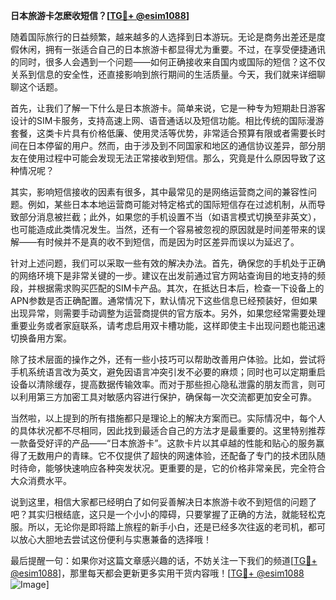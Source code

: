 **日本旅游卡怎麽收短信？[[TG💪+ @esim1088](https://t.me/s/esim1088)]**

随着国际旅行的日益频繁，越来越多的人选择到日本游玩。无论是商务出差还是度假休闲，拥有一张适合自己的日本旅游卡都显得尤为重要。不过，在享受便捷通讯的同时，很多人会遇到一个问题——如何正确接收来自国内或国际的短信？这不仅关系到信息的安全性，还直接影响到旅行期间的生活质量。今天，我们就来详细聊聊这个话题。

首先，让我们了解一下什么是日本旅游卡。简单来说，它是一种专为短期赴日游客设计的SIM卡服务，支持高速上网、语音通话以及短信功能。相比传统的国际漫游套餐，这类卡片具有价格低廉、使用灵活等优势，非常适合预算有限或者需要长时间在日本停留的用户。然而，由于涉及到不同国家和地区的通信协议差异，部分朋友在使用过程中可能会发现无法正常接收到短信。那么，究竟是什么原因导致了这种情况呢？

其实，影响短信接收的因素有很多，其中最常见的是网络运营商之间的兼容性问题。例如，某些日本本地运营商可能对特定格式的国际短信存在过滤机制，从而导致部分消息被拦截；此外，如果您的手机设置不当（如语言模式切换至非英文），也可能造成此类情况发生。当然，还有一个容易被忽视的原因就是时间差带来的误解——有时候并不是真的收不到短信，而是因为时区差异而误以为延迟了。

针对上述问题，我们可以采取一些有效的解决办法。首先，确保您的手机处于正确的网络环境下是非常关键的一步。建议在出发前通过官方网站查询目的地支持的频段，并根据需求购买匹配的SIM卡产品。其次，在抵达日本后，检查一下设备上的APN参数是否正确配置。通常情况下，默认情况下这些信息已经预装好，但如果出现异常，则需要手动调整为运营商提供的官方版本。另外，如果您经常需要处理重要业务或者家庭联系，请考虑启用双卡槽功能，这样即使主卡出现问题也能迅速切换备用方案。

除了技术层面的操作之外，还有一些小技巧可以帮助改善用户体验。比如，尝试将手机系统语言改为英文，避免因语言冲突引发不必要的麻烦；同时也可以定期重启设备以清除缓存，提高数据传输效率。而对于那些担心隐私泄露的朋友而言，则可以利用第三方加密工具对敏感内容进行保护，确保每一次交流都更加安全可靠。

当然啦，以上提到的所有措施都只是理论上的解决方案而已。实际情况中，每个人的具体状况都不尽相同，因此找到最适合自己的方法才是最重要的。这里特别推荐一款备受好评的产品——“日本旅游卡”。这款卡片以其卓越的性能和贴心的服务赢得了无数用户的青睐。它不仅提供了超快的网速体验，还配备了专门的技术团队随时待命，能够快速响应各种突发状况。更重要的是，它的价格非常亲民，完全符合大众消费水平。

说到这里，相信大家都已经明白了如何妥善解决日本旅游卡收不到短信的问题了吧？其实归根结底，这只是一个小小的障碍，只要掌握了正确的方法，就能轻松克服。所以，无论你是即将踏上旅程的新手小白，还是已经多次往返的老司机，都可以放心大胆地去尝试这份便利与实惠兼备的选择哦！

最后提醒一句：如果你对这篇文章感兴趣的话，不妨关注一下我们的频道[[TG💪+ @esim1088](https://t.me/s/esim1088)]，那里每天都会更新更多实用干货内容哦！[[TG💪+ @esim1088](https://t.me/s/esim1088) ![Image](https://i.postimg.cc/4NQfJmqS/Snipaste-2025-05-13-00-14-12.png)]
